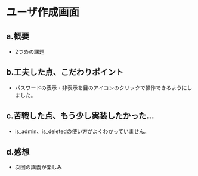 # ユーザ作成画面

## a.概要
- 2つめの課題

## b.工夫した点、こだわりポイント
- パスワードの表示・非表示を目のアイコンのクリックで操作できるようにしました。

## c.苦戦した点、もう少し実装したかった...
- is_admin、is_deletedの使い方がよくわかっていません。

## d.感想
- 次回の講義が楽しみ